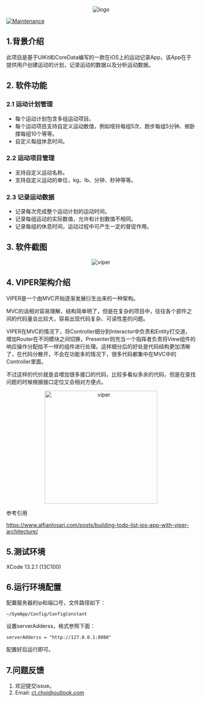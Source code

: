 
<div align="center" >
 <img src="https://user-images.githubusercontent.com/23289235/150794034-37a77fec-0a5d-4289-8d14-e844bccf465e.png" alt="logo" style="max-height:150px;"/>
</div>

[![Maintenance](https://img.shields.io/badge/Maintained%3F-yes-green.svg)](https://GitHub.com/Naereen/StrapDown.js/graphs/commit-activity)

## 1.背景介绍
此项目是基于UIKit和CoreData编写的一款在iOS上的运动记录App，该App在于提供用户创建运动的计划，记录运动的数据以及分析运动数据。

## 2. 软件功能
### 2.1 运动计划管理
* 每个运动计划包含多组运动项目。
* 每个运动项目支持自定义运动数值，例如哑铃每组5次、跑步每组5分钟、俯卧撑每组10个等等。
* 自定义每组休息时间。

### 2.2 运动项目管理
* 支持自定义运动名称。
* 支持自定义运动的单位，kg、lb、分钟、秒钟等等。

### 2.3 记录运动数据
* 记录每次完成整个运动计划的运动时间。
* 记录每组运动的实际数值，允许和计划数值不相同。
* 记录每组的休息时间，运动过程中可产生一定的督促作用。

## 3. 软件截图

<div align="center">
  <img src="https://user-images.githubusercontent.com/23289235/155956311-12690ce2-ccf8-4135-8a13-123b20cba738.png" alt="viper" />
</div>



## 4. VIPER架构介绍

VIPER是一个由MVC开始逐渐发展衍生出来的一种架构。

MVC的话相对容易理解，结构简单明了，但是在复杂的项目中，往往各个部件之间的代码量会比较大，容易出现代码复杂、可读性差的问题。

VIPER在MVC的情况下，将Controller细分到Interactor中负责和Entity打交道，增加Router在不同模块之间切换，Presenter则充当一个指挥者负责将View组件的响应操作分配给不一样的组件进行处理。这样细分后的好处是代码结构更加清晰了，在代码分散开，不会在功能多的情况下，很多代码都集中在MVC中的Controller里面。

不过这样的代价就是会增加很多接口的代码，比较多看似多余的代码，但是在查找问题的时候根据接口定位又会相对方便点。
<div align="center">
  <img src="https://user-images.githubusercontent.com/23289235/154660041-08958bf1-31af-43b8-bf42-e18635ea427e.png" height = "300" alt="viper" />
</div>

参考引用

https://www.alfianlosari.com/posts/building-todo-list-ios-app-with-viper-architecture/




## 5.测试环境
XCode 13.2.1 (13C100)

## 6.运行环境配置
配置服务器的ip和端口号，文件路径如下：

    ~/GymApp/Config/ConfigConstant
设置serverAdderss，格式参照下面：

    serverAdderss = "http://127.0.0.1:8080"
配置好后运行即可。

## 7.问题反馈
1. 欢迎提交issue。
2. Email: ct.choi@outlook.com

